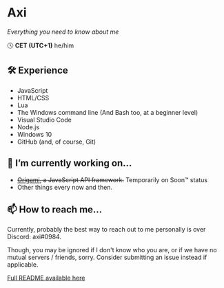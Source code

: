 # Axi
*Everything you need to know about me*

🕓 **CET (UTC+1)**
he/him

## 🛠 Experience
- JavaScript
- HTML/CSS
- Lua
- The Windows command line (And Bash too, at a beginner level)
- Visual Studio Code
- Node.js
- Windows 10
- GitHub (and, of course, Git)

## 🔭 I’m currently working on...
- ~~[Origami](https://github.com/axiand/origami), a JavaScript API framework.~~ Temporarily on Soon:tm: status
- Other things every now and then.

## 📫 How to reach me...
Currently, probably the best way to reach out to me personally is over Discord: axi#0984.

Though, you may be ignored if I don't know who you are, or if we have no mutual servers / friends, sorry. Consider submitting an issue instead if applicable.

[Full README available here](https://github.com/axiand/axiand/blob/main/rm-long.md)
